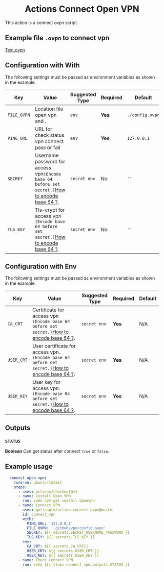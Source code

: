 <div align="center"><h1>Actions Connect Open VPN</h1></div>

This action is a connect ovpn script

## Example file `.ovpn` to connect vpn

[Test.ovpn](./test.ovpn)

## Configuration with With

The following settings must be passed as environment variables as shown in the
example.

| Key         | Value                                                                                                                           | Suggested Type | Required | Default         |
| ----------- | ------------------------------------------------------------------------------------------------------------------------------- | -------------- | -------- | --------------- |
| `FILE_OVPN` | Location file open vpn and .                                                                                                    | `env`          | **Yes**  | `./config.ovpn` |
| `PING_URL`  | URL for check status vpn connect pass or fail                                                                                   | `env`          | **Yes**  | `127.0.0.1`     |
| `SECRET`    | Username password for access vpn`(Encode base 64 before set secret.)`[How to encode base 64 ?](https://www.base64encode.org/).  | `secret env`   | No       | `''`            |
| `TLS_KEY`   | Tls-crypt for access vpn `(Encode base 64 before set secret.)`[How to encode base 64 ?](https://www.base64encode.org/).         | `secret env`   | No       | `''`            |

## Configuration with Env

The following settings must be passed as environment variables as shown in the
example.

| Key         | Value                                                                                                                           | Suggested Type | Required | Default |
| ----------- | ------------------------------------------------------------------------------------------------------------------------------- | -------------- | -------- | ------- |
| `CA_CRT`    | Certificate for access vpn `(Encode base 64 before set secret.)`[How to encode base 64 ?](https://www.base64encode.org/).       | `secret env`   | **Yes**  | N/A     |
| `USER_CRT`  | User certificate for access vpn. `(Encode base 64 before set secret.)`[How to encode base 64 ?](https://www.base64encode.org/). | `secret env`   | **Yes**  | N/A     |
| `USER_KEY`  | User key for access vpn. `(Encode base 64 before set secret.)`[How to encode base 64 ?](https://www.base64encode.org/).         | `secret env`   | **Yes**  | N/A     |

## Outputs

### `STATUS`

**Boolean** Can get status after connect `true` or `false`.

## Example usage

```yml
  connect-open-vpn:
    runs-on: ubuntu-latest
    steps:
      - uses: actions/checkout@v1
      - name: Install Open VPN
        run: sudo apt-get install openvpn
      - name: Connect VPN
        uses: golfzaptw/action-connect-ovpn@master
        id: connect_vpn
        with:
          PING_URL: '127.0.0.1'
          FILE_OVPN: '.github/vpn/config.ovpn'
          SECRET: ${{ secrets.SECRET_USERNAME_PASSWORD }}
          TLS_KEY: ${{ secrets.TLS_KEY }}
        env:
          CA_CRT: ${{ secrets.CA_CRT}}
          USER_CRT: ${{ secrets.USER_CRT }}
          USER_KEY: ${{ secrets.USER_KEY }}          
      - name: Check Connect VPN
        run: echo ${{ steps.connect_vpn.outputs.STATUS }}
```
